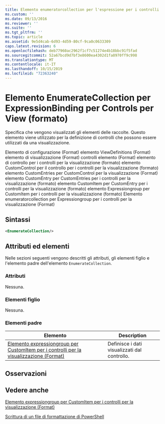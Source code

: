 ```yaml
---
title: Elemento enumeratorcollection per l'espressione per i controlli per la visualizzazione (Format) | Microsoft Docs
ms.custom: ''
ms.date: 09/13/2016
ms.reviewer: ''
ms.suite: ''
ms.tgt_pltfrm: ''
ms.topic: article
ms.assetid: 9e5d4cab-6d93-4d59-80cf-9ca0c0633309
caps.latest.revision: 6
ms.openlocfilehash: deb77960ac2962f1cf7c51274e4b18bbc91f5fad
ms.sourcegitcommit: 52a67bcd9d7bf3e8600ea4302d1fa8970ff9c998
ms.translationtype: MT
ms.contentlocale: it-IT
ms.lasthandoff: 10/15/2019
ms.locfileid: "72363240"
---
```

# <a name="enumeratecollection-element-for-expressionbinding-for-controls-for-view-format"></a>Elemento EnumerateCollection per ExpressionBinding per Controls per View (formato)

Specifica che vengono visualizzati gli elementi delle raccolte. Questo elemento viene utilizzato per la definizione di controlli che possono essere utilizzati da una visualizzazione.

Elemento di configurazione (Format) elemento ViewDefinitions (Format) elemento di visualizzazione (Format) controlli elemento (Format) elemento di controllo per i controlli per la visualizzazione (formato) elemento CustomControl per il controllo per i controlli per la visualizzazione (formato) elemento CustomEntries per CustomControl per la visualizzazione (Format) elemento CustomEntry per CustomEntries per i controlli per la visualizzazione (formato) elemento CustomItem per CustomEntry per i controlli per la visualizzazione (formato) elemento Expressiongroup per CustomItem per i controlli per la visualizzazione (formato) Elemento enumeratorcollection per Expressiongroup per i controlli per la visualizzazione (Format)

## <a name="syntax"></a>Sintassi

```xml
<EnumerateCollection/>
```

## <a name="attributes-and-elements"></a>Attributi ed elementi

Nelle sezioni seguenti vengono descritti gli attributi, gli elementi figlio e l'elemento padre dell'elemento `EnumerateCollection`.

### <a name="attributes"></a>Attributi

Nessuna.

### <a name="child-elements"></a>Elementi figlio

Nessuna.

### <a name="parent-elements"></a>Elementi padre

|Elemento|Description|
|-------------|-----------------|
|[Elemento expressiongroup per CustomItem per i controlli per la visualizzazione (Format)](./expressionbinding-element-for-customitem-for-controls-for-view-format.md)|Definisce i dati visualizzati dal controllo.|

## <a name="remarks"></a>Osservazioni

## <a name="see-also"></a>Vedere anche

[Elemento expressiongroup per CustomItem per i controlli per la visualizzazione (Format)](./expressionbinding-element-for-customitem-for-controls-for-view-format.md)

[Scrittura di un file di formattazione di PowerShell](./writing-a-powershell-formatting-file.md)
